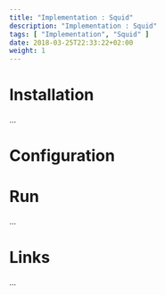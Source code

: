 ```yaml
---
title: "Implementation : Squid"
description: "Implementation : Squid"
tags: [ "Implementation", "Squid" ]
date: 2018-03-25T22:33:22+02:00
weight: 1
---
```

# Installation

...

# Configuration

# Run

...

# Links

...